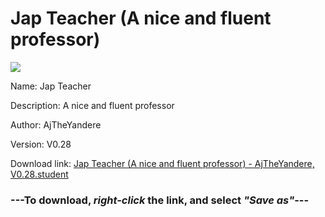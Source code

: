 # Jap Teacher (A nice and fluent professor)

<img src = "https://raw.githubusercontent.com/Arbiter1223/Koukou-Gurashi-Custom-Students/master/Students/Files/Jap%20Teacher%20(A%20nice%20and%20fluent%20professor).png">

Name: Jap Teacher

Description: A nice and fluent professor

Author: AjTheYandere

Version: V0.28

Download link: <a href="https://raw.githubusercontent.com/Arbiter1223/Koukou-Gurashi-Custom-Students/master/Students/Files/Jap%20Teacher%20(A%20nice%20and%20fluent%20professor)%20-%20AjTheYandere%2C%20V0.28.student">Jap Teacher (A nice and fluent professor) - AjTheYandere, V0.28.student</a>

### ---**To download, _right-click_ the link, and select _"Save as"_**---
